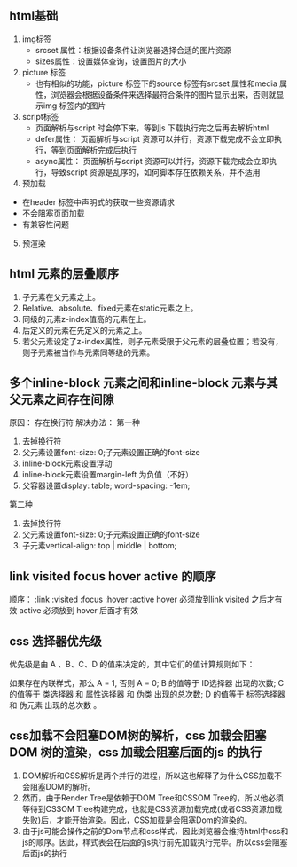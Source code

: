 ## html基础

1. img标签
	- srcset 属性：根据设备条件让浏览器选择合适的图片资源
	- sizes属性：设置媒体查询，设置图片的大小
2. picture 标签
	- 也有相似的功能，picture 标签下的source 标签有srcset 属性和media 属性，浏览器会根据设备条件来选择最符合条件的图片显示出来，否则就显示img 标签内的图片
3. script标签
	- 页面解析与script 时会停下来，等到js 下载执行完之后再去解析html
	- defer属性： 页面解析与script 资源可以并行，资源下载完成不会立即执行，等到页面解析完成后执行
	- async属性： 页面解析与script 资源可以并行，资源下载完成会立即执行，导致script 资源是乱序的，如何脚本存在依赖关系，并不适用
4. 预加载
- 在header 标签中声明式的获取一些资源请求
- 不会阻塞页面加载
- 有兼容性问题
> <link rel="preload" href="style.css" as="style" />
5. 预渲染
> <link rel="prerender" href="www.github.com/sihuanian" />

## html 元素的层叠顺序
1. 子元素在父元素之上。
2. Relative、absolute、fixed元素在static元素之上。
3. 同级的元素z-index值高的元素在上。
4. 后定义的元素在先定义的元素之上。
5. 若父元素设定了z-index属性，则子元素受限于父元素的层叠位置；若没有，则子元素被当作与元素同等级的元素。

## 多个inline-block 元素之间和inline-block 元素与其父元素之间存在间隙
原因： 存在换行符
解决办法：
第一种
1. 去掉换行符
2. 父元素设置font-size: 0;子元素设置正确的font-size
3. inline-block元素设置浮动
4. inline-block元素设置margin-left 为负值（不好）
5. 父容器设置display: table; word-spacing: -1em;

第二种
1. 去掉换行符
2. 父元素设置font-size: 0;子元素设置正确的font-size
3. 子元素vertical-align: top | middle | bottom;

## link visited focus hover active 的顺序
顺序： :link :visited :focus :hover :active
hover 必须放到link visited 之后才有效
active 必须放到 hover 后面才有效

## css 选择器优先级

优先级是由 A 、B、C、D 的值来决定的，其中它们的值计算规则如下：

如果存在内联样式，那么 A = 1, 否则 A = 0;
B 的值等于 ID选择器 出现的次数;
C 的值等于 类选择器 和 属性选择器 和 伪类 出现的总次数;
D 的值等于 标签选择器 和 伪元素 出现的总次数 。

## css加载不会阻塞DOM树的解析，css 加载会阻塞DOM 树的渲染，css 加载会阻塞后面的js 的执行

1. DOM解析和CSS解析是两个并行的进程，所以这也解释了为什么CSS加载不会阻塞DOM的解析。
2. 然而，由于Render Tree是依赖于DOM Tree和CSSOM Tree的，所以他必须等待到CSSOM Tree构建完成，也就是CSS资源加载完成(或者CSS资源加载失败)后，才能开始渲染。因此，CSS加载是会阻塞Dom的渲染的。
3. 由于js可能会操作之前的Dom节点和css样式，因此浏览器会维持html中css和js的顺序。因此，样式表会在后面的js执行前先加载执行完毕。所以css会阻塞后面js的执行
